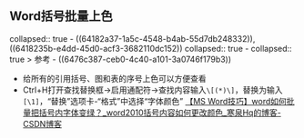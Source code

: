 ## Word括号批量上色
collapsed:: true
	- ((64182a37-1a5c-4548-b4ab-55d7db248332)), ((6418235b-e4dd-45d0-acf3-3682110dc152))
	  collapsed:: true
		- collapsed:: true
		  > 参考
			- ((6476c387-ceb0-4c40-a101-3a0746f179b3))
- 给所有的引用括号、图和表的序号上色可以方便查看
- Ctrl+H打开查找替换框->启用通配符->查找内容输入`\[(*)\]`，替换为输入`[\1]`，“替换”选项卡-“格式”中选择“字体颜色” [【MS Word技巧】word如何批量把括号内字体变绿？_word2010括号内容如何更改颜色_寒泉Hq的博客-CSDN博客](https://blog.csdn.net/sinat_42483341/article/details/103844497?ops_request_misc=&request_id=&biz_id=102&utm_term=word%E6%89%80%E6%9C%89%E6%8B%AC%E5%8F%B7%E4%B8%8A%E8%89%B2&utm_medium=distribute.pc_search_result.none-task-blog-2~all~sobaiduweb~default-0-103844497.142^v93^koosearch_v1&spm=1018.2226.3001.4187&ydreferer=aHR0cHM6Ly9zby5jc2RuLm5ldC9zby9zZWFyY2g%2FcT13b3JkJUU2JTg5JTgwJUU2JTlDJTg5JUU2JThCJUFDJUU1JThGJUI3JUU0JUI4JThBJUU4JTg5JUIyJnVydz0%3D)